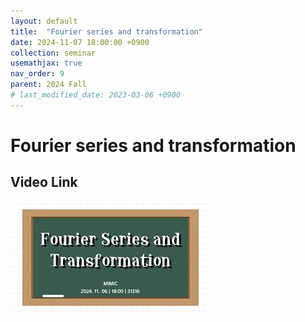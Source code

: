 ```yaml
---
layout: default
title:  "Fourier series and transformation"
date: 2024-11-07 18:00:00 +0900
collection: seminar
usemathjax: true
nav_order: 9
parent: 2024 Fall
# last_modified_date: 2023-03-06 +0900
---
```

# Fourier series and transformation
<!-- ## <center> Abstract </center>
Francis Guthrie claimed in 1852 the four color problem. We
proof two essential lemmas and then solve six color problem. We expand
the proof of six color problem into five, four color problem. Kempe
published this proof in 1879. However the flaw was discovered in 1890
by Heawood. Although flawed, Kempe’s idea was used as one of a basic
tool. -->
## Video Link

[![Video Label](pictures/8_fourier.jpg)](https://www.youtube.com/watch?v=3A_9J3nR4lo)

<!-- ## PDF Download -->

<!-- <a target='_blank' href='../2024-1/2024-1_download/crime.pdf'>What is Counting? PDF</a> -->